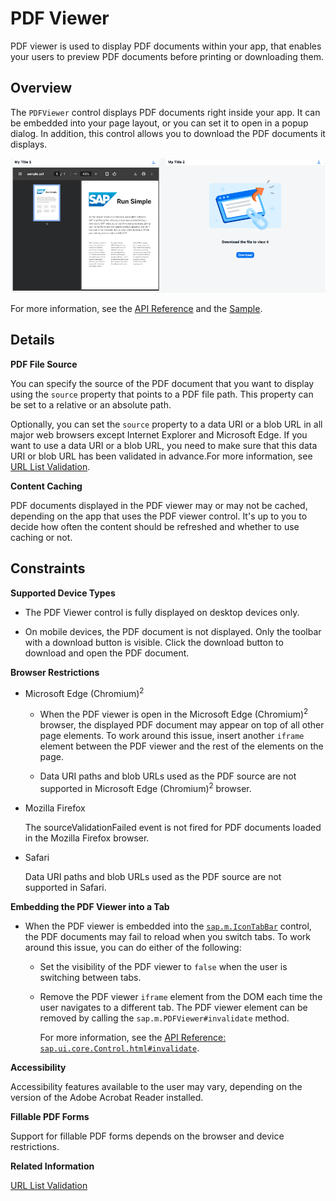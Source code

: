 <!-- loiocd80a8bca4ac450b86547d78f0653330 -->

# PDF Viewer

PDF viewer is used to display PDF documents within your app, that enables your users to preview PDF documents before printing or downloading them.



<a name="loiocd80a8bca4ac450b86547d78f0653330__section_eqr_vr3_yz"/>

## Overview

The `PDFViewer` control displays PDF documents right inside your app. It can be embedded into your page layout, or you can set it to open in a popup dialog. In addition, this control allows you to download the PDF documents it displays.

![PDF Viewer Example](images/Suite_PDF_Viewer_c4692b3.png)

For more information, see the [API Reference](https://ui5.sap.com/#/api/sap.m.PDFViewer) and the [Sample](https://ui5.sap.com/#/entity/sap.m.PDFViewer).



<a name="loiocd80a8bca4ac450b86547d78f0653330__section_xwt_xr3_yz"/>

## Details

**PDF File Source**

You can specify the source of the PDF document that you want to display using the `source` property that points to a PDF file path. This property can be set to a relative or an absolute path.

Optionally, you can set the `source` property to a data URI or a blob URL in all major web browsers except Internet Explorer and Microsoft Edge. If you want to use a data URI or a blob URL, you need to make sure that this data URI or blob URL has been validated in advance.For more information, see [URL List Validation](../05_Developing_Apps/url-list-validation-91f3768.md).

**Content Caching**

PDF documents displayed in the PDF viewer may or may not be cached, depending on the app that uses the PDF viewer control. It's up to you to decide how often the content should be refreshed and whether to use caching or not.



<a name="loiocd80a8bca4ac450b86547d78f0653330__section_j2j_csg_h1b"/>

## Constraints

**Supported Device Types**

-   The PDF Viewer control is fully displayed on desktop devices only.

-   On mobile devices, the PDF document is not displayed. Only the toolbar with a download button is visible. Click the download button to download and open the PDF document.


**Browser Restrictions**

-   Microsoft Edge \(Chromium\)<sup>2</sup>

    -   When the PDF viewer is open in the Microsoft Edge \(Chromium\)<sup>2</sup> browser, the displayed PDF document may appear on top of all other page elements. To work around this issue, insert another `iframe` element between the PDF viewer and the rest of the elements on the page.

    -   Data URI paths and blob URLs used as the PDF source are not supported in Microsoft Edge \(Chromium\)<sup>2</sup> browser.


-   Mozilla Firefox

    The sourceValidationFailed event is not fired for PDF documents loaded in the Mozilla Firefox browser.

-   Safari

    Data URI paths and blob URLs used as the PDF source are not supported in Safari.


**Embedding the PDF Viewer into a Tab**

-   When the PDF viewer is embedded into the [`sap.m.IconTabBar`](https://ui5.sap.com/#/api/sap.m.IconTabBar) control, the PDF documents may fail to reload when you switch tabs. To work around this issue, you can do either of the following:

    -   Set the visibility of the PDF viewer to `false` when the user is switching between tabs.

    -   Remove the PDF viewer `iframe` element from the DOM each time the user navigates to a different tab. The PDF viewer element can be removed by calling the `sap.m.PDFViewer#invalidate` method.

        For more information, see the [API Reference: `sap.ui.core.Control.html#invalidate`](https://ui5.sap.com/#/api/sap.m.PDFViewer/methods/invalidate).



**Accessibility**

Accessibility features available to the user may vary, depending on the version of the Adobe Acrobat Reader installed.

**Fillable PDF Forms**

Support for fillable PDF forms depends on the browser and device restrictions.

**Related Information**  


[URL List Validation](../05_Developing_Apps/url-list-validation-91f3768.md "The SAPUI5 framework provides a client-side API to manage allowed URLs using the URLListValidator. It can be used to validate arbitrary URLs.")

